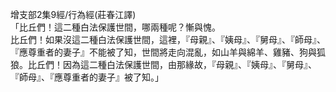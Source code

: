 增支部2集9經/行為經(莊春江譯)  
「比丘們！這二種白法保護世間，哪兩種呢？慚與愧。  
比丘們！如果沒這二種白法保護世間，這裡，『母親』、『姨母』、『舅母』、『師母』、『應尊重者的妻子』不能被了知，世間將走向混亂，如山羊與綿羊、雞豬、狗與狐狼。比丘們！因為這二種白法保護世間，由那緣故，『母親』、『姨母』、『舅母』、『師母』、『應尊重者的妻子』被了知。」  
  
  
